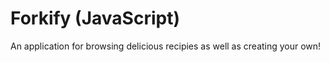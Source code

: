 # Forkify (JavaScript)

An application for browsing delicious recipies as well as creating your own!
